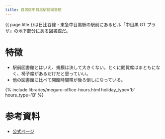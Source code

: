 ```yaml
---
title: 目黒区中目黒駅前図書館
---
```


{{ page.title }}は日比谷線・東急中目黒駅の駅前にあるビル「中目黒 GT プラザ」の地下部分にある図書館だ。

# 特徴

* 駅前図書館とはいえ、規模は決して大きくない。とくに閲覧席はまともになく、椅子席があるだけだと思っていい。
* 他の図書館に比べて開館時間帯が後ろ倒しになっている。

{% include libraries/meguro-office-hours.html holiday_type='b' hours_type='B' %}

# 参考資料

* [公式ページ](http://www.meguro-library.jp/locations/nakameguro-loc/)

